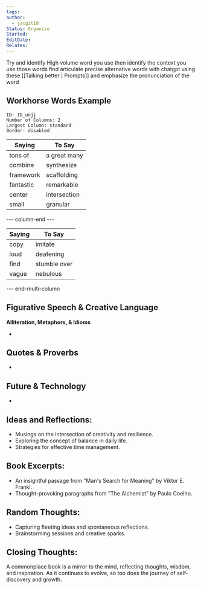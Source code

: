 ```yaml
---
tags: 
author:
  - jacgit18
Status: Organize
Started: 
EditDate: 
Relates:
---
```


Try and identify High volume word you use then identify the context you use those words find articulate precise alternative words with chatgpt using these [[Talking better | Prompts]] and emphasize the pronunciation of the word 


## Workhorse Words Example


```start-multi-column
ID: ID_unjj
Number of Columns: 2
Largest Column: standard
Border: disabled 
```

|   Saying    |   To Say      |
| ------------- | --------------- |
| tons of       | a great many    |
| combine       | synthesize      |
| framework     | scaffolding     |
| fantastic     | remarkable      |
| center        | intersection    |
| small         | granular        |


--- column-end ---

|   Saying    |   To Say      |
| ------ | ------------- |
| copy   | imitate       |
| loud   | deafening     |
| find   | stumble over  |
| vague  | nebulous      |


--- end-multi-column



## Figurative Speech & Creative Language
**Alliteration, Metaphors, & Idioms**

- 


## Quotes & Proverbs


- 



## Future & Technology
- 

## **Ideas and Reflections:**  
- Musings on the intersection of creativity and resilience.  
- Exploring the concept of balance in daily life.  
- Strategies for effective time management.  
  
## **Book Excerpts:**  
- An insightful passage from "Man's Search for Meaning" by Viktor E. Frankl.  
- Thought-provoking paragraphs from "The Alchemist" by Paulo Coelho.



## **Random Thoughts:**  
- Capturing fleeting ideas and spontaneous reflections.  
- Brainstorming sessions and creative sparks.



## **Closing Thoughts:**  
A commonplace book is a mirror to the mind, reflecting thoughts, wisdom, and inspiration. As it continues to evolve, so too does the journey of self-discovery and growth.